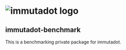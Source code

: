 # ![immutadot logo](https://raw.githubusercontent.com/zenika-open-source/immutadot/master/misc/otter.svg?sanitize=true)

## immutadot-benchmark

This is a benchmarking private package for immutadot.
